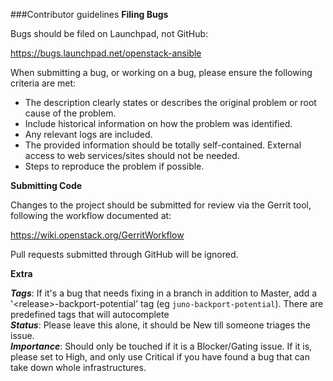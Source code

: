 ###Contributor guidelines
**Filing Bugs**

Bugs should be filed on Launchpad, not GitHub:

   https://bugs.launchpad.net/openstack-ansible

When submitting a bug, or working on a bug, please ensure the following criteria are met:

* The description clearly states or describes the original problem or root cause of the problem.
* Include historical information on how the problem was identified.
* Any relevant logs are included.
* The provided information should be totally self-contained. External access to web services/sites should not be needed.
* Steps to reproduce the problem if possible.

**Submitting Code**

Changes to the project should be submitted for review via the Gerrit tool, following
the workflow documented at:

   https://wiki.openstack.org/GerritWorkflow

Pull requests submitted through GitHub will be ignored.


**Extra**

***Tags***: If it's a bug that needs fixing in a branch in addition to Master, add a '\<release\>-backport-potential' tag (eg ```juno-backport-potential```).  There are predefined tags that will autocomplete  
***Status***: Please leave this alone, it should be New till someone triages the issue.  
***Importance***: Should only be touched if it is a Blocker/Gating issue. If it is, please set to High, and only use Critical if you have found a bug that can take down whole infrastructures.

